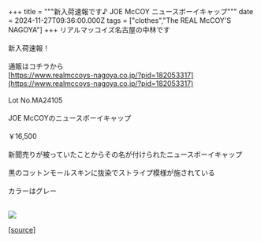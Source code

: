 +++
title = """新入荷速報です♪ JOE McCOY ニュースボーイキャップ"""
date = 2024-11-27T09:36:00.000Z
tags = ["clothes","The REAL McCOY'S NAGOYA"]
+++
リアルマッコイズ名古屋の中林です  
   
新入荷速報！  
   
通販はコチラから  
[https://www.realmccoys-nagoya.co.jp/?pid=182053317](https://www.realmccoys-nagoya.co.jp/?pid=182053317)  
   
Lot No.MA24105  
   
JOE McCOYのニュースボーイキャップ  
   
￥16,500  
   
新聞売りが被っていたことからその名が付けられたニュースボーイキャップ  
   
黒のコットンモールスキンに抜染でストライプ模様が施されている  
   
カラーはグレー  
 

[![](https://stat.ameba.jp/user_images/20241127/18/realmccoy-nagoya/96/40/j/o1000100015514953416.jpg)](https://www.realmccoys-nagoya.co.jp/?pid=182053317)

[[source]](https://ameblo.jp/realmccoy-nagoya/entry-12876571360.html)
